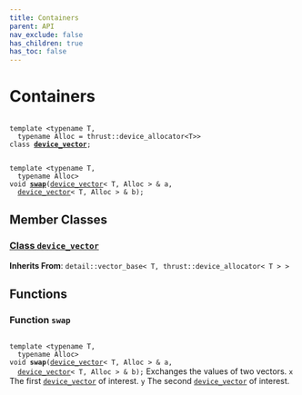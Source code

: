 ```yaml
---
title: Containers
parent: API
nav_exclude: false
has_children: true
has_toc: false
---
```


# Containers

<code class="doxybook">
<span>template &lt;typename T,</span>
<span>&nbsp;&nbsp;typename Alloc = thrust::device&#95;allocator&lt;T&gt;&gt;</span>
<span>class <b><a href="/thrust/api/classes/classdevice__vector.html">device&#95;vector</a></b>;</span>
<br>
<span>template &lt;typename T,</span>
<span>&nbsp;&nbsp;typename Alloc&gt;</span>
<span>void </span><span><b><a href="/thrust/api/groups/group__containers.html#function-swap">swap</a></b>(<a href="/thrust/api/classes/classdevice__vector.html">device_vector</a>< T, Alloc > & a,</span>
<span>&nbsp;&nbsp;<a href="/thrust/api/classes/classdevice__vector.html">device_vector</a>< T, Alloc > & b);</span>
</code>

## Member Classes

<h3 id="class-device_vector">
<a href="/thrust/api/classes/classdevice__vector.html">Class <code>device&#95;vector</code>
</a>
</h3>

**Inherits From**:
`detail::vector_base< T, thrust::device_allocator< T > >`


## Functions

<h3 id="function-swap">
Function <code>swap</code>
</h3>

<code class="doxybook">
<span>template &lt;typename T,</span>
<span>&nbsp;&nbsp;typename Alloc&gt;</span>
<span>void </span><span><b>swap</b>(<a href="/thrust/api/classes/classdevice__vector.html">device_vector</a>< T, Alloc > & a,</span>
<span>&nbsp;&nbsp;<a href="/thrust/api/classes/classdevice__vector.html">device_vector</a>< T, Alloc > & b);</span></code>
Exchanges the values of two vectors. <code>x</code> The first <code><a href="/thrust/api/classes/classdevice__vector.html">device&#95;vector</a></code> of interest. <code>y</code> The second <code><a href="/thrust/api/classes/classdevice__vector.html">device&#95;vector</a></code> of interest. 


